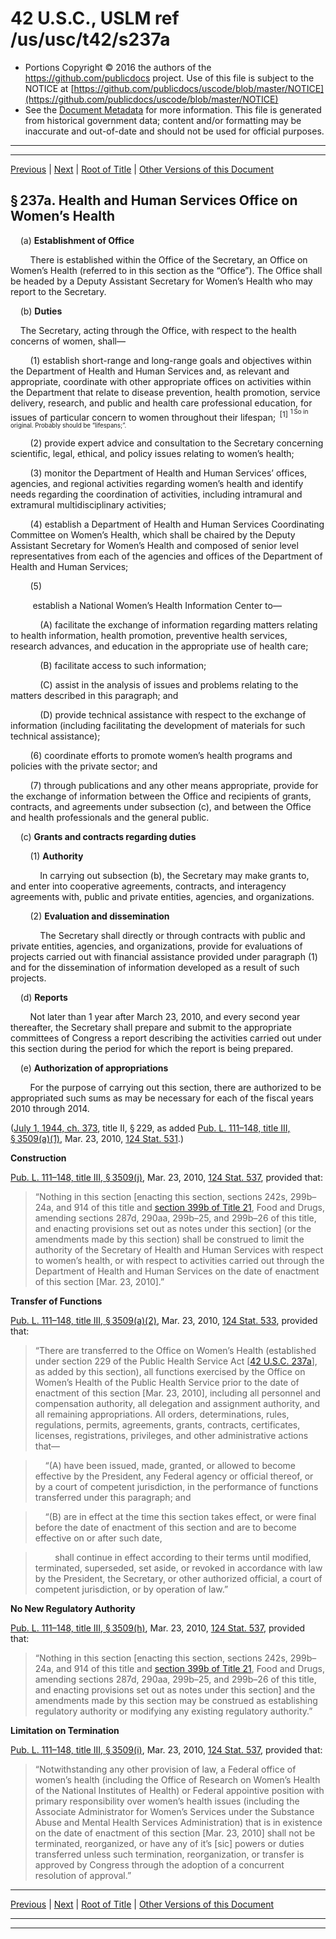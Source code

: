 ---
---

# 42 U.S.C., USLM ref /us/usc/t42/s237a

* Portions Copyright © 2016 the authors of the https://github.com/publicdocs project.
  Use of this file is subject to the NOTICE at [https://github.com/publicdocs/uscode/blob/master/NOTICE](https://github.com/publicdocs/uscode/blob/master/NOTICE)
* See the [Document Metadata](././../../../../../..//README.md) for more information.
  This file is generated from historical government data; content and/or formatting may be inaccurate and out-of-date and should not be used for official purposes.

----------
----------

[Previous](./../../../../../..//us/usc/t42/ch6A/schI/ptA/m__us_usc_t42_s237.md) | [Next](./../../../../../..//us/usc/t42/ch6A/schI/ptB/m__us_usc_t42_ch6A_schI_ptB.md) | [Root of Title](./../../../../../../) | [Other Versions of this Document](https://publicdocs.github.io/go/links?ns=uslm&ref=%2Fus%2Fusc%2Ft42%2Fs237a)

## § 237a. Health and Human Services Office on Women’s Health

    (a) __Establishment of Office__ 

        There is established within the Office of the Secretary, an Office on Women’s Health (referred to in this section as the “Office”). The Office shall be headed by a Deputy Assistant Secretary for Women’s Health who may report to the Secretary.

    (b) __Duties__ 

    The Secretary, acting through the Office, with respect to the health concerns of women, shall—

        (1) establish short-range and long-range goals and objectives within the Department of Health and Human Services and, as relevant and appropriate, coordinate with other appropriate offices on activities within the Department that relate to disease prevention, health promotion, service delivery, research, and public and health care professional education, for issues of particular concern to women throughout their lifespan;  <sup>\[1\]</sup>  <sup><sup> 1 So in original. Probably should be “lifespans;”. </sup></sup> 

        (2) provide expert advice and consultation to the Secretary concerning scientific, legal, ethical, and policy issues relating to women’s health;

        (3) monitor the Department of Health and Human Services’ offices, agencies, and regional activities regarding women’s health and identify needs regarding the coordination of activities, including intramural and extramural multidisciplinary activities;

        (4) establish a Department of Health and Human Services Coordinating Committee on Women’s Health, which shall be chaired by the Deputy Assistant Secretary for Women’s Health and composed of senior level representatives from each of the agencies and offices of the Department of Health and Human Services;

        (5)

         establish a National Women’s Health Information Center to—

            (A) facilitate the exchange of information regarding matters relating to health information, health promotion, preventive health services, research advances, and education in the appropriate use of health care;

            (B) facilitate access to such information;

            (C) assist in the analysis of issues and problems relating to the matters described in this paragraph; and

            (D) provide technical assistance with respect to the exchange of information (including facilitating the development of materials for such technical assistance);

        (6) coordinate efforts to promote women’s health programs and policies with the private sector; and

        (7) through publications and any other means appropriate, provide for the exchange of information between the Office and recipients of grants, contracts, and agreements under subsection (c), and between the Office and health professionals and the general public.

    (c) __Grants and contracts regarding duties__ 

        (1) __Authority__ 

            In carrying out subsection (b), the Secretary may make grants to, and enter into cooperative agreements, contracts, and interagency agreements with, public and private entities, agencies, and organizations.

        (2) __Evaluation and dissemination__ 

            The Secretary shall directly or through contracts with public and private entities, agencies, and organizations, provide for evaluations of projects carried out with financial assistance provided under paragraph (1) and for the dissemination of information developed as a result of such projects.

    (d) __Reports__ 

        Not later than 1 year after March 23, 2010, and every second year thereafter, the Secretary shall prepare and submit to the appropriate committees of Congress a report describing the activities carried out under this section during the period for which the report is being prepared.

    (e) __Authorization of appropriations__ 

        For the purpose of carrying out this section, there are authorized to be appropriated such sums as may be necessary for each of the fiscal years 2010 through 2014.

([July 1, 1944, ch. 373][/us/act/1944-07-01/ch373], title II, § 229, as added [Pub. L. 111–148, title III, § 3509(a)(1)][/us/pl/111/148/s3509/a/1], Mar. 23, 2010, [124 Stat. 531][/us/stat/124/531].)

 __Construction__ 

[Pub. L. 111–148, title III, § 3509(j)][/us/pl/111/148/s3509/j], Mar. 23, 2010, [124 Stat. 537][/us/stat/124/537], provided that: 

> “Nothing in this section \[enacting this section, sections 242s, 299b–24a, and 914 of this title and [section 399b of Title 21][/us/usc/t21/s399b], Food and Drugs, amending sections 287d, 290aa, 299b–25, and 299b–26 of this title, and enacting provisions set out as notes under this section\] (or the amendments made by this section) shall be construed to limit the authority of the Secretary of Health and Human Services with respect to women’s health, or with respect to activities carried out through the Department of Health and Human Services on the date of enactment of this section \[Mar. 23, 2010\].”

 __Transfer of Functions__ 

[Pub. L. 111–148, title III, § 3509(a)(2)][/us/pl/111/148/s3509/a/2], Mar. 23, 2010, [124 Stat. 533][/us/stat/124/533], provided that: 

> “There are transferred to the Office on Women’s Health (established under section 229 of the Public Health Service Act \[[42 U.S.C. 237a][/us/usc/t42/s237a]\], as added by this section), all functions exercised by the Office on Women’s Health of the Public Health Service prior to the date of enactment of this section \[Mar. 23, 2010\], including all personnel and compensation authority, all delegation and assignment authority, and all remaining appropriations. All orders, determinations, rules, regulations, permits, agreements, grants, contracts, certificates, licenses, registrations, privileges, and other administrative actions that—

>     “(A) have been issued, made, granted, or allowed to become effective by the President, any Federal agency or official thereof, or by a court of competent jurisdiction, in the performance of functions transferred under this paragraph; and

>     “(B) are in effect at the time this section takes effect, or were final before the date of enactment of this section and are to become effective on or after such date,

>         shall continue in effect according to their terms until modified, terminated, superseded, set aside, or revoked in accordance with law by the President, the Secretary, or other authorized official, a court of competent jurisdiction, or by operation of law.”

 __No New Regulatory Authority__ 

[Pub. L. 111–148, title III, § 3509(h)][/us/pl/111/148/s3509/h], Mar. 23, 2010, [124 Stat. 537][/us/stat/124/537], provided that: 

> “Nothing in this section \[enacting this section, sections 242s, 299b–24a, and 914 of this title and [section 399b of Title 21][/us/usc/t21/s399b], Food and Drugs, amending sections 287d, 290aa, 299b–25, and 299b–26 of this title, and enacting provisions set out as notes under this section\] and the amendments made by this section may be construed as establishing regulatory authority or modifying any existing regulatory authority.”

 __Limitation on Termination__ 

[Pub. L. 111–148, title III, § 3509(i)][/us/pl/111/148/s3509/i], Mar. 23, 2010, [124 Stat. 537][/us/stat/124/537], provided that: 

> “Notwithstanding any other provision of law, a Federal office of women’s health (including the Office of Research on Women’s Health of the National Institutes of Health) or Federal appointive position with primary responsibility over women’s health issues (including the Associate Administrator for Women’s Services under the Substance Abuse and Mental Health Services Administration) that is in existence on the date of enactment of this section \[Mar. 23, 2010\] shall not be terminated, reorganized, or have any of it’s \[sic\] powers or duties transferred unless such termination, reorganization, or transfer is approved by Congress through the adoption of a concurrent resolution of approval.”

----------

[Previous](./../../../../../..//us/usc/t42/ch6A/schI/ptA/m__us_usc_t42_s237.md) | [Next](./../../../../../..//us/usc/t42/ch6A/schI/ptB/m__us_usc_t42_ch6A_schI_ptB.md) | [Root of Title](./../../../../../../) | [Other Versions of this Document](https://publicdocs.github.io/go/links?ns=uslm&ref=%2Fus%2Fusc%2Ft42%2Fs237a)

----------
----------

[/us/act/1944-07-01/ch373]: https://publicdocs.github.io/go/links?ns=uslm&ref=%2Fus%2Fact%2F1944-07-01%2Fch373
[/us/pl/111/148/s3509/a/1]: https://publicdocs.github.io/go/links?ns=uslm&ref=%2Fus%2Fpl%2F111%2F148%2Fs3509%2Fa%2F1
[/us/stat/124/531]: https://publicdocs.github.io/go/links?ns=uslm&ref=%2Fus%2Fstat%2F124%2F531
[/us/pl/111/148/s3509/j]: https://publicdocs.github.io/go/links?ns=uslm&ref=%2Fus%2Fpl%2F111%2F148%2Fs3509%2Fj
[/us/stat/124/537]: https://publicdocs.github.io/go/links?ns=uslm&ref=%2Fus%2Fstat%2F124%2F537
[/us/usc/t21/s399b]: https://publicdocs.github.io/go/links?ns=uslm&ref=%2Fus%2Fusc%2Ft21%2Fs399b
[/us/pl/111/148/s3509/a/2]: https://publicdocs.github.io/go/links?ns=uslm&ref=%2Fus%2Fpl%2F111%2F148%2Fs3509%2Fa%2F2
[/us/stat/124/533]: https://publicdocs.github.io/go/links?ns=uslm&ref=%2Fus%2Fstat%2F124%2F533
[/us/usc/t42/s237a]: https://publicdocs.github.io/go/links?ns=uslm&ref=%2Fus%2Fusc%2Ft42%2Fs237a
[/us/pl/111/148/s3509/h]: https://publicdocs.github.io/go/links?ns=uslm&ref=%2Fus%2Fpl%2F111%2F148%2Fs3509%2Fh
[/us/stat/124/537]: https://publicdocs.github.io/go/links?ns=uslm&ref=%2Fus%2Fstat%2F124%2F537
[/us/usc/t21/s399b]: https://publicdocs.github.io/go/links?ns=uslm&ref=%2Fus%2Fusc%2Ft21%2Fs399b
[/us/pl/111/148/s3509/i]: https://publicdocs.github.io/go/links?ns=uslm&ref=%2Fus%2Fpl%2F111%2F148%2Fs3509%2Fi
[/us/stat/124/537]: https://publicdocs.github.io/go/links?ns=uslm&ref=%2Fus%2Fstat%2F124%2F537


